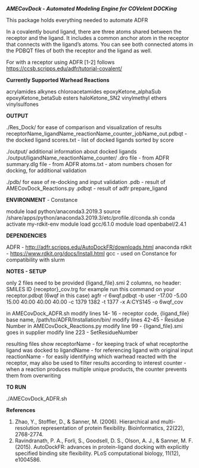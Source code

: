 
***AMECovDock - Automated Modeling Engine for COVelent DOCKing***


This package holds everything needed to automate ADFR

In a covalently bound ligand, there are three atoms shared between the receptor and the ligand. It includes a common anchor atom in the receptor that connects with the ligand’s atoms. You can see both connected atoms in the PDBQT files of both the receptor and the ligand as well.

For with a receptor using  ADFR [1-2]  follows https://ccsb.scripps.edu/adfr/tutorial-covalent/


**Currently Supported Warhead Reactions**

acrylamides
alkynes
chloroacetamides
epoxyKetone_alphaSub
epoxyKetone_betaSub
esters
haloKetone_SN2
vinylmethyl ethers
vinylsulfones


**OUTPUT**

./Res_Dock/
    for ease of comparison and visualization of results
    receptorName_ligandName_reactionName_counter_jobName_out.pdbqt - the docked ligand
    scores.txt                                                     - list of docked ligands sorted by score

./output/
    additional information about docked ligands
    ./output/ligandName_reactionName_counter/
        .dro file          - from ADFR
        summary.dlg file   - from ADFR
        atoms.txt          - atom numbers chosen for docking, for additional validation

./pdb/
    for ease of re-docking and input validation
    .pdb    - result of AMECovDock_Reactions.py
    .pdbqt  - result of adfr prepare_ligand

**ENVIRONMENT** - Constance

module load python/anaconda3.2019.3
source /share/apps/python/anaconda3.2019.3/etc/profile.d/conda.sh
conda activate my-rdkit-env
module load gcc/6.1.0
module load openbabel/2.4.1


**DEPENDENCIES**

ADFR - http://adfr.scripps.edu/AutoDockFR/downloads.html
anaconda
rdkit - https://www.rdkit.org/docs/Install.html
gcc - used on Constance for compatibility with slurm


**NOTES - SETUP**

only 2 files need to be provided
  {ligand_file}.smi
    2 columns, no header: SMILES ID
  {receptor}_cov.trg
    for example run this command on your receptor.pdbqt (6wqf in this case)
    agfr -r 6wqf.pdbqt -b user -17.00 -5.00 15.00 40.00 40.00 40.00 -c 1379 1382 -t 1377 -x A:CYS145 -o 6wqf_cov

in AMECovDock_ADFR.sh
  modify  lines 14- 16     - receptor code, {ligand_file} base name, /path/to/ADFR/Installation/bin/
  modify lines 42-45       - Residue Number
in AMECovDock_Reactions.py
  modify line 99           - {ligand_file}.smi goes in supplier
  modify line 223          - SetResidueNumber

resulting files show
    receptorName - for keeping track of what receptorthe ligand was docked to
    ligandName   - for referencing ligand with original input
    reactionName - for easily identifying which warhead reacted with the receptor, may also be used to filter results according to interest
    counter      - when a reaction produces multiple unique products, the counter prevents them from overwriting


**TO RUN**

./AMECovDock_ADFR.sh



**References**

1. Zhao, Y., Stoffler, D., & Sanner, M. (2006). Hierarchical and multi-resolution representation of protein flexibility. Bioinformatics, 22(22), 2768-2774.
2. Ravindranath, P. A., Forli, S., Goodsell, D. S., Olson, A. J., & Sanner, M. F. (2015). AutoDockFR: advances in protein-ligand docking with explicitly specified binding site flexibility. PLoS computational biology, 11(12), e1004586.
